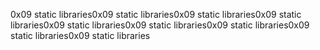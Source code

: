 0x09 static libraries0x09 static libraries0x09 static libraries0x09 static libraries0x09 static libraries0x09 static libraries0x09 static libraries0x09 static libraries0x09 static libraries
